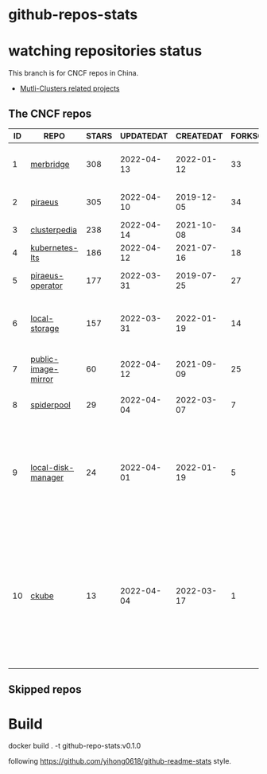 # github-repos-stats

# watching repositories status

This branch is for CNCF repos in China.
- [Mutli-Clusters related projects](https://github.com/pacoxu/github-repos-stats/tree/multi-clusters)


<!--START_SECTION:github_repos-->
## The CNCF repos
| ID |                                   REPO                                   | STARS | UPDATEDAT  | CREATEDAT  | FORKSCOUNT |                                                                                                                     DESCRIPTIONS                                                                                                                     |
|----|--------------------------------------------------------------------------|-------|------------|------------|------------|------------------------------------------------------------------------------------------------------------------------------------------------------------------------------------------------------------------------------------------------------|
|  1 | [merbridge](https://github.com/merbridge/merbridge)                      |   308 | 2022-04-13 | 2022-01-12 |         33 | Use eBPF to speed up your Service Mesh like crossing an Einstein-Rosen Bridge.                                                                                                                                                                       |
|  2 | [piraeus](https://github.com/piraeusdatastore/piraeus)                   |   305 | 2022-04-10 | 2019-12-05 |         34 | High Available Datastore for Kubernetes                                                                                                                                                                                                              |
|  3 | [clusterpedia](https://github.com/clusterpedia-io/clusterpedia)          |   238 | 2022-04-14 | 2021-10-08 |         34 | The Encyclopedia of Kubernetes clusters                                                                                                                                                                                                              |
|  4 | [kubernetes-lts](https://github.com/klts-io/kubernetes-lts)              |   186 | 2022-04-12 | 2021-07-16 |         18 | Kubernetes LTS(long term support)                                                                                                                                                                                                                    |
|  5 | [piraeus-operator](https://github.com/piraeusdatastore/piraeus-operator) |   177 | 2022-03-31 | 2019-07-25 |         27 | The Piraeus Operator manages LINSTOR clusters in Kubernetes.                                                                                                                                                                                         |
|  6 | [local-storage](https://github.com/hwameistor/local-storage)             |   157 | 2022-03-31 | 2022-01-19 |         14 | Local Storage is one of HwameiStor components. It will provision the local LVM volume.                                                                                                                                                               |
|  7 | [public-image-mirror](https://github.com/DaoCloud/public-image-mirror)   |    60 | 2022-04-12 | 2021-09-09 |         25 | 很多镜像都在国外。比如 gcr 。国内下载很慢，需要加速。                                                                                                                                                                                                |
|  8 | [spiderpool](https://github.com/spidernet-io/spiderpool)                 |    29 | 2022-04-04 | 2022-03-07 |          7 | ipam for kubernetes  https://spidernet-io.github.io/spiderpool/                                                                                                                                                                                      |
|  9 | [local-disk-manager](https://github.com/hwameistor/local-disk-manager)   |    24 | 2022-04-01 | 2022-01-19 |          5 | Local Disk Manager is one of HwameiStor components. It will manage all the local disks of the HwameiStor nodes, including provision local Disk volume, and disk health management.                                                                   |
| 10 | [ckube](https://github.com/DaoCloud/ckube)                               |    13 | 2022-04-04 | 2022-03-17 |          1 | Kubernetes APIServer 高性能代理组件，代理 APIServer 的 List 请求，其它类型的请求会直接反向代理到原生 APIServer。 CKube 还额外支持了分页、搜索和索引等功能。 并且，CKube 100% 兼容原生 kubectl 和 kube client sdk，只需要简单的配置即可实现全局替换。 |



## Skipped repos
<!--END_SECTION:github_repos-->

# Build

docker build . -t github-repo-stats:v0.1.0

following https://github.com/yihong0618/github-readme-stats style.
